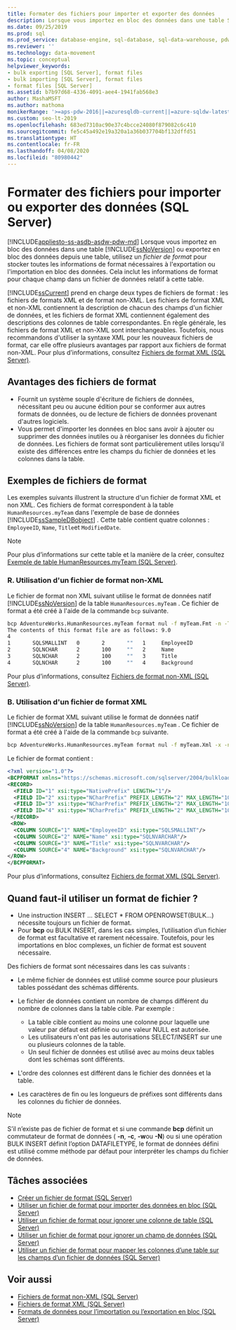 ```yaml
---
title: Formater des fichiers pour importer et exporter des données
description: Lorsque vous importez en bloc des données dans une table SQL Server ou que vous les exportez en bloc à partir d’une table, un fichier de format peut stocker les informations de format des champs pour un fichier de données relatif à une table.
ms.date: 09/25/2019
ms.prod: sql
ms.prod_service: database-engine, sql-database, sql-data-warehouse, pdw
ms.reviewer: ''
ms.technology: data-movement
ms.topic: conceptual
helpviewer_keywords:
- bulk exporting [SQL Server], format files
- bulk importing [SQL Server], format files
- format files [SQL Server]
ms.assetid: b7b97d68-4336-4091-aee4-1941fab568e3
author: MashaMSFT
ms.author: mathoma
monikerRange: '>=aps-pdw-2016||=azuresqldb-current||=azure-sqldw-latest||>=sql-server-2016||=sqlallproducts-allversions||>=sql-server-linux-2017||=azuresqldb-mi-current'
ms.custom: seo-lt-2019
ms.openlocfilehash: 683ed7310ac90e37c4bcce24080f879082c6c410
ms.sourcegitcommit: fe5c45a492e19a320a1a36b037704bf132dffd51
ms.translationtype: HT
ms.contentlocale: fr-FR
ms.lasthandoff: 04/08/2020
ms.locfileid: "80980442"
---
```

# <a name="format-files-to-import-or-export-data-sql-server"></a>Formater des fichiers pour importer ou exporter des données (SQL Server)

[!INCLUDE[appliesto-ss-asdb-asdw-pdw-md](../../includes/appliesto-ss-asdb-asdw-pdw-md.md)]
Lorsque vous importez en bloc des données dans une table [!INCLUDE[ssNoVersion](../../includes/ssnoversion-md.md)] ou exportez en bloc des données depuis une table, utilisez un *fichier de format* pour stocker toutes les informations de format nécessaires à l'exportation ou l'importation en bloc des données. Cela inclut les informations de format pour chaque champ dans un fichier de données relatif à cette table.

[!INCLUDE[ssCurrent](../../includes/sscurrent-md.md)] prend en charge deux types de fichiers de format : les fichiers de formats XML et de format non-XML. Les fichiers de format XML et non-XML contiennent la description de chacun des champs d'un fichier de données, et les fichiers de format XML contiennent également des descriptions des colonnes de table correspondantes. En règle générale, les fichiers de format XML et non-XML sont interchangeables. Toutefois, nous recommandons d'utiliser la syntaxe XML pour les nouveaux fichiers de format, car elle offre plusieurs avantages par rapport aux fichiers de format non-XML. Pour plus d’informations, consultez [Fichiers de format XML &#40;SQL Server&#41;](../../relational-databases/import-export/xml-format-files-sql-server.md).

## <a name="benefits-of-format-files"></a><a name="Benefits"></a> Avantages des fichiers de format

- Fournit un système souple d'écriture de fichiers de données, nécessitant peu ou aucune édition pour se conformer aux autres formats de données, ou de lecture de fichiers de données provenant d'autres logiciels.
- Vous permet d'importer les données en bloc sans avoir à ajouter ou supprimer des données inutiles ou à réorganiser les données du fichier de données. Les fichiers de format sont particulièrement utiles lorsqu'il existe des différences entre les champs du fichier de données et les colonnes dans la table.

## <a name="examples-of-format-files"></a><a name="ExamplesOfFFs"></a> Exemples de fichiers de format

Les exemples suivants illustrent la structure d'un fichier de format XML et non XML. Ces fichiers de format correspondent à la table `HumanResources.myTeam` dans l'exemple de base de données [!INCLUDE[ssSampleDBobject](../../includes/sssampledbobject-md.md)] . Cette table contient quatre colonnes : `EmployeeID`, `Name`, `Title`et `ModifiedDate`.

> [!NOTE]
> Pour plus d’informations sur cette table et la manière de la créer, consultez [Exemple de table HumanResources.myTeam &#40;SQL Server&#41;](../../relational-databases/import-export/humanresources-myteam-sample-table-sql-server.md).

### <a name="a-using-a-non-xml-format-file"></a>R. Utilisation d'un fichier de format non-XML

Le fichier de format non XML suivant utilise le format de données natif [!INCLUDE[ssNoVersion](../../includes/ssnoversion-md.md)] de la table `HumanResources.myTeam` . Ce fichier de format a été créé à l'aide de la commande `bcp` suivante.

```cmd
bcp AdventureWorks.HumanResources.myTeam format nul -f myTeam.Fmt -n -T
The contents of this format file are as follows: 9.0
4
1       SQLSMALLINT   0       2       ""   1     EmployeeID               ""  
2       SQLNCHAR      2       100     ""   2     Name                     SQL_Latin1_General_CP1_CI_AS  
3       SQLNCHAR      2       100     ""   3     Title                    SQL_Latin1_General_CP1_CI_AS  
4       SQLNCHAR      2       100     ""   4     Background               SQL_Latin1_General_CP1_CI_AS  
```  

Pour plus d’informations, consultez [Fichiers de format non-XML &#40;SQL Server&#41;](../../relational-databases/import-export/non-xml-format-files-sql-server.md).

### <a name="b-using-an-xml-format-file"></a>B. Utilisation d'un fichier de format XML

Le fichier de format XML suivant utilise le format de données natif [!INCLUDE[ssNoVersion](../../includes/ssnoversion-md.md)] de la table `HumanResources.myTeam` . Ce fichier de format a été créé à l'aide de la commande `bcp` suivante.

```cmd
bcp AdventureWorks.HumanResources.myTeam format nul -f myTeam.Xml -x -n -T
```

Le fichier de format contient :

```xml
<?xml version="1.0"?>
<BCPFORMAT xmlns="https://schemas.microsoft.com/sqlserver/2004/bulkload/format" xmlns:xsi="http://www.w3.org/2001/XMLSchema-instance">
<RECORD>
  <FIELD ID="1" xsi:type="NativePrefix" LENGTH="1"/>
  <FIELD ID="2" xsi:type="NCharPrefix" PREFIX_LENGTH="2" MAX_LENGTH="100" COLLATION="SQL_Latin1_General_CP1_CI_AS"/>
  <FIELD ID="3" xsi:type="NCharPrefix" PREFIX_LENGTH="2" MAX_LENGTH="100" COLLATION="SQL_Latin1_General_CP1_CI_AS"/>
  <FIELD ID="4" xsi:type="NCharPrefix" PREFIX_LENGTH="2" MAX_LENGTH="100" COLLATION="SQL_Latin1_General_CP1_CI_AS"/>
 </RECORD>
 <ROW>
  <COLUMN SOURCE="1" NAME="EmployeeID" xsi:type="SQLSMALLINT"/>
  <COLUMN SOURCE="2" NAME="Name" xsi:type="SQLNVARCHAR"/>
  <COLUMN SOURCE="3" NAME="Title" xsi:type="SQLNVARCHAR"/>
  <COLUMN SOURCE="4" NAME="Background" xsi:type="SQLNVARCHAR"/>
</ROW>
</BCPFORMAT>
```

Pour plus d’informations, consultez [Fichiers de format XML &#40;SQL Server&#41;](../../relational-databases/import-export/xml-format-files-sql-server.md). 

## <a name="when-is-a-format-file-required"></a><a name="WhenFFrequired"></a> Quand faut-il utiliser un format de fichier ?

- Une instruction INSERT ... SELECT * FROM OPENROWSET(BULK...) nécessite toujours un fichier de format.
- Pour **bcp** ou BULK INSERT, dans les cas simples, l’utilisation d’un fichier de format est facultative et rarement nécessaire. Toutefois, pour les importations en bloc complexes, un fichier de format est souvent nécessaire.

Des fichiers de format sont nécessaires dans les cas suivants :

- Le même fichier de données est utilisé comme source pour plusieurs tables possédant des schémas différents.
- Le fichier de données contient un nombre de champs différent du nombre de colonnes dans la table cible. Par exemple :

  - La table cible contient au moins une colonne pour laquelle une valeur par défaut est définie ou une valeur NULL est autorisée.
  - Les utilisateurs n'ont pas les autorisations SELECT/INSERT sur une ou plusieurs colonnes de la table.
  - Un seul fichier de données est utilisé avec au moins deux tables dont les schémas sont différents.

- L'ordre des colonnes est différent dans le fichier des données et la table.
- Les caractères de fin ou les longueurs de préfixes sont différents dans les colonnes du fichier de données.

> [!NOTE]
> S’il n’existe pas de fichier de format et si une commande **bcp** définit un commutateur de format de données ( **-n**, **-c**, **-w**ou **-N**) ou si une opération BULK INSERT définit l’option DATAFILETYPE, le format de données défini est utilisé comme méthode par défaut pour interpréter les champs du fichier de données.

## <a name="related-tasks"></a><a name="RelatedTasks"></a> Tâches associées

- [Créer un fichier de format &#40;SQL Server&#41;](../../relational-databases/import-export/create-a-format-file-sql-server.md)
- [Utiliser un fichier de format pour importer des données en bloc &#40;SQL Server&#41;](../../relational-databases/import-export/use-a-format-file-to-bulk-import-data-sql-server.md)
- [Utiliser un fichier de format pour ignorer une colonne de table &#40;SQL Server&#41;](../../relational-databases/import-export/use-a-format-file-to-skip-a-table-column-sql-server.md)
- [Utiliser un fichier de format pour ignorer un champ de données &#40;SQL Server&#41;](../../relational-databases/import-export/use-a-format-file-to-skip-a-data-field-sql-server.md)
- [Utiliser un fichier de format pour mapper les colonnes d’une table sur les champs d’un fichier de données &#40;SQL Server&#41;](../../relational-databases/import-export/use-a-format-file-to-map-table-columns-to-data-file-fields-sql-server.md)

## <a name="see-also"></a>Voir aussi

- [Fichiers de format non-XML &#40;SQL Server&#41;](../../relational-databases/import-export/non-xml-format-files-sql-server.md)
- [Fichiers de format XML &#40;SQL Server&#41;](../../relational-databases/import-export/xml-format-files-sql-server.md)
- [Formats de données pour l’importation ou l’exportation en bloc &#40;SQL Server&#41;](../../relational-databases/import-export/data-formats-for-bulk-import-or-bulk-export-sql-server.md)
